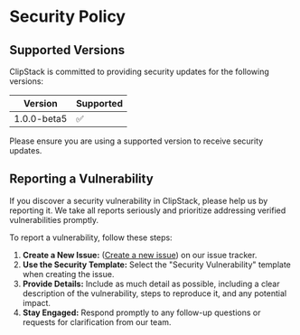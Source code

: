 # Security Policy

## Supported Versions

ClipStack is committed to providing security updates for the following versions:

| Version | Supported          |
| ------- | ------------------ |
| 1.0.0-beta5 | :white_check_mark: |

Please ensure you are using a supported version to receive security updates.

## Reporting a Vulnerability

If you discover a security vulnerability in ClipStack, please help us by reporting it. We take all reports seriously and prioritize addressing verified vulnerabilities promptly.

To report a vulnerability, follow these steps:

1. **Create a New Issue:** ([Create a new issue](https://github.com/JacobJoergensen/ClipStack/issues/)) on our issue tracker.
2. **Use the Security Template:** Select the "Security Vulnerability" template when creating the issue.
3. **Provide Details:** Include as much detail as possible, including a clear description of the vulnerability, steps to reproduce it, and any potential impact.
4. **Stay Engaged:** Respond promptly to any follow-up questions or requests for clarification from our team.
